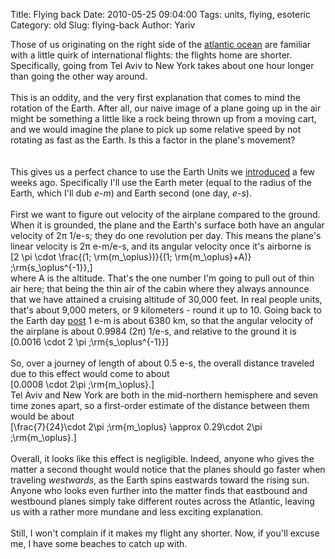 Title: Flying back
Date: 2010-05-25 09:04:00
Tags: units, flying, esoteric
Category: old
Slug: flying-back
Author: Yariv

Those of us originating on the right side of the <a href="http://maps.google.com/maps?f=q&amp;source=s_q&amp;hl=en&amp;geocode=&amp;q=Atlantic+Ocean&amp;sll=39.368279,-9.316406&amp;sspn=57.758311,144.316406&amp;dirflg=w&amp;ie=UTF8&amp;hq=&amp;hnear=Atlantic+Ocean&amp;ll=37.857507,-22.675781&amp;spn=62.051619,144.316406&amp;z=3">atlantic ocean</a> are familiar with a little quirk of international flights: the flights home are shorter. Specifically, going from Tel Aviv to New York takes about one hour longer than going the other way around.<br /><br />This is an oddity, and the very first explanation that comes to mind the rotation of the Earth. After all, our naive image of a plane going up in the air might be something a little like a rock being thrown up from a moving cart, and we would imagine the plane to pick up some relative speed by not rotating as fast as the Earth. Is this a factor in the plane's movement?<br /><br /><a name='more'></a><br />This gives us a perfect chance to use the Earth Units we <a href="http://thevirtuosi.blogspot.com/2010/04/earth-day-earth-units.html">introduced</a> a few weeks ago. Specifically I'll use the Earth meter (equal to the radius of the Earth, which I'll dub <span style="font-style: italic;">e-m</span>) and Earth second (one day, <span style="font-style: italic;">e-s</span>).<br /><br />First we want to figure out velocity of the airplane compared to the ground. When it is grounded, the plane and the Earth's surface both have an angular velocity of 2π 1/e-s; they do one revolution per day. This means the plane's linear velocity is 2π e-m/e-s, and its angular velocity once it's airborne is<br />\[2 \pi \cdot \frac{(1\; \rm{m_\oplus})}{(1\; \rm{m_\oplus}+A)} \;\rm{s_\oplus^{-1}},\]<br />where A is the altitude. That's the one number I'm going to pull out of thin air here; that being the thin air of the cabin where they always announce that we have attained a cruising altitude of 30,000 feet. In real people units, that's about 9,000 meters, or 9 kilometers - round it up to 10. Going back to the Earth day <a href="http://thevirtuosi.blogspot.com/2010/04/earth-day-earth-units.html">post</a> 1 e-m is about 6380 km, so that the angular velocity of the airplane is about 0.9984 (2π) 1/e-s, and relative to the ground it is<br />\[0.0016 \cdot 2 \pi \;\rm{s_\oplus^{-1}}\]<br /><br />So, over a journey of length of about 0.5 e-s, the overall distance traveled due to this effect would come to about<br />\[0.0008 \cdot 2\pi \;\rm{m_\oplus}.\]<br />Tel Aviv and New York are both in the mid-northern hemisphere and seven time zones apart, so a first-order estimate of the distance between them would be about<br />\[\frac{7}{24}\cdot 2\pi \;\rm{m_\oplus} \approx 0.29\cdot 2\pi \;\rm{m_\oplus}.\]<br /><br />Overall, it looks like this effect is negligible. Indeed, anyone who gives the matter a second thought would notice that the planes should go faster when traveling <span style="font-style: italic;">westwards</span>, as the Earth spins eastwards toward the rising sun.  Anyone who looks even further into the matter finds that  eastbound and westbound planes simply take different routes across the Atlantic, leaving us with a rather more mundane and less exciting explanation.<br /><br />Still, I won't complain if it makes my flight any shorter. Now, if you'll excuse me, I have some beaches to catch up with.
